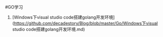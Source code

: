#GO学习
1. [Windows下visual studio code搭建golang开发环境](https://github.com/decadestory/Blog/blob/master/Go/Windows下visual studio code搭建golang开发环境.md)
